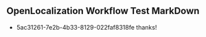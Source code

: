 ## OpenLocalization Workflow Test MarkDown
* 5ac31261-7e2b-4b33-8129-022faf8318fe thanks!

<!--HONumber=Jul16_HO2-->


